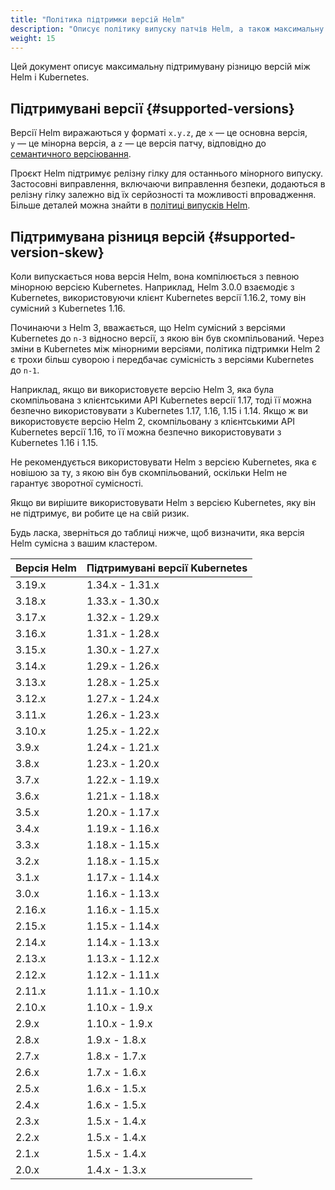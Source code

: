 ```yaml
---
title: "Політика підтримки версій Helm"
description: "Описує політику випуску патчів Helm, а також максимальну підтримувану різницю версій між Helm і Kubernetes."
weight: 15
---
```


Цей документ описує максимальну підтримувану різницю версій між Helm і Kubernetes.

## Підтримувані версії {#supported-versions}

Версії Helm виражаються у форматі `x.y.z`, де `x` — це основна версія, `y` — це мінорна версія, а `z` — це версія патчу, відповідно до [семантичного версіювання](https://semver.org/spec/v2.0.0.html).

Проєкт Helm підтримує релізну гілку для останнього мінорного випуску. Застосовні виправлення, включаючи виправлення безпеки, додаються в релізну гілку залежно від їх серйозності та можливості впровадження. Більше деталей можна знайти в [політиці випусків Helm](release_policy.md).

## Підтримувана різниця версій {#supported-version-skew}

Коли випускається нова версія Helm, вона компілюється з певною мінорною версією Kubernetes. Наприклад, Helm 3.0.0 взаємодіє з Kubernetes, використовуючи клієнт Kubernetes версії 1.16.2, тому він сумісний з Kubernetes 1.16.

Починаючи з Helm 3, вважається, що Helm сумісний з версіями Kubernetes до `n-3` відносно версії, з якою він був скомпільований. Через зміни в Kubernetes між мінорними версіями, політика підтримки Helm 2 є трохи більш суворою і передбачає сумісність з версіями Kubernetes до `n-1`.

Наприклад, якщо ви використовуєте версію Helm 3, яка була скомпільована з клієнтськими API Kubernetes версії 1.17, тоді її можна безпечно використовувати з Kubernetes 1.17, 1.16, 1.15 і 1.14. Якщо ж ви використовуєте версію Helm 2, скомпільовану з клієнтськими API Kubernetes версії 1.16, то її можна безпечно використовувати з Kubernetes 1.16 і 1.15.

Не рекомендується використовувати Helm з версією Kubernetes, яка є новішою за ту, з якою він був скомпільований, оскільки Helm не гарантує зворотної сумісності.

Якщо ви вирішите використовувати Helm з версією Kubernetes, яку він не підтримує, ви робите це на свій ризик.

Будь ласка, зверніться до таблиці нижче, щоб визначити, яка версія Helm сумісна з вашим кластером.

| Версія Helm | Підтримувані версії Kubernetes |
|--------------|-------------------------------|
| 3.19.x       | 1.34.x - 1.31.x               |
| 3.18.x       | 1.33.x - 1.30.x               |
| 3.17.x       | 1.32.x - 1.29.x               |
| 3.16.x       | 1.31.x - 1.28.x               |
| 3.15.x       | 1.30.x - 1.27.x               |
| 3.14.x       | 1.29.x - 1.26.x               |
| 3.13.x       | 1.28.x - 1.25.x               |
| 3.12.x       | 1.27.x - 1.24.x               |
| 3.11.x       | 1.26.x - 1.23.x               |
| 3.10.x       | 1.25.x - 1.22.x               |
| 3.9.x        | 1.24.x - 1.21.x               |
| 3.8.x        | 1.23.x - 1.20.x               |
| 3.7.x        | 1.22.x - 1.19.x               |
| 3.6.x        | 1.21.x - 1.18.x               |
| 3.5.x        | 1.20.x - 1.17.x               |
| 3.4.x        | 1.19.x - 1.16.x               |
| 3.3.x        | 1.18.x - 1.15.x               |
| 3.2.x        | 1.18.x - 1.15.x               |
| 3.1.x        | 1.17.x - 1.14.x               |
| 3.0.x        | 1.16.x - 1.13.x               |
| 2.16.x       | 1.16.x - 1.15.x               |
| 2.15.x       | 1.15.x - 1.14.x               |
| 2.14.x       | 1.14.x - 1.13.x               |
| 2.13.x       | 1.13.x - 1.12.x               |
| 2.12.x       | 1.12.x - 1.11.x               |
| 2.11.x       | 1.11.x - 1.10.x               |
| 2.10.x       | 1.10.x - 1.9.x                |
| 2.9.x        | 1.10.x - 1.9.x                |
| 2.8.x        | 1.9.x - 1.8.x                 |
| 2.7.x        | 1.8.x - 1.7.x                 |
| 2.6.x        | 1.7.x - 1.6.x                 |
| 2.5.x        | 1.6.x - 1.5.x                 |
| 2.4.x        | 1.6.x - 1.5.x                 |
| 2.3.x        | 1.5.x - 1.4.x                 |
| 2.2.x        | 1.5.x - 1.4.x                 |
| 2.1.x        | 1.5.x - 1.4.x                 |
| 2.0.x        | 1.4.x - 1.3.x                 |
